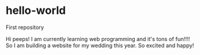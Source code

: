 # hello-world
First repository

Hi peeps! I am currently learning web programming and it's tons of fun!!!! So I am building a website for my wedding this year. So excited and happy! 
